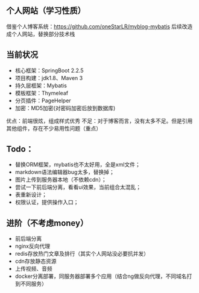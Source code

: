 ## 个人网站（学习性质）
借鉴个人博客系统：https://github.com/oneStarLR/myblog-mybatis
后续改造成个人网站，替换部分技术栈


## 当前状况
+ 核心框架：SpringBoot 2.2.5
+ 项目构建：jdk1.8、Maven 3
+ 持久层框架：Mybatis
+ 模板框架：Thymeleaf
+ 分页插件：PageHelper
+ 加密：MD5加密(对密码加密后放到数据库)

优点：前端很炫，组成样式优秀
不足：对于博客而言，没有太多不足。但是引用其他组件，存在不少易用性问题（重点）


## Todo：
+ 替换ORM框架，mybatis也不太好用，全是xml文件；
+ markdown语法编辑器bug太多，替换掉；
+ 图片上传到服务器本地（不依赖cdn）； 
+ 尝试一下前后端分离，看看ui效果，当前组合太混乱；
+ 表重新设计；
+ 权限认证，提供操作入口；


## 进阶（不考虑money）
+ 前后端分离
+ nginx反向代理
+ redis存放热门文章及排行（其实个人网站没必要抗并发）
+ cdn存放静态资源
+ 上传视频、音频
+ docker分离部署，同服务器部署多个应用（结合ng做反向代理，不同域名打到不同服务）




